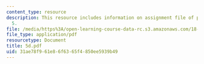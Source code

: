 ```yaml
---
content_type: resource
description: This resource includes information on assignment file of problem set
  5.
file: /media/https%3A/open-learning-course-data-rc.s3.amazonaws.com/18-01-single-variable-calculus-fall-2005/31ae78f961e86f6365f4850ee5939b49_5d.pdf
file_type: application/pdf
resourcetype: Document
title: 5d.pdf
uid: 31ae78f9-61e8-6f63-65f4-850ee5939b49
---
```

